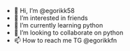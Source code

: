 - 👋 Hi, I’m @egorikk58
- 👀 I’m interested in friends
- 🌱 I’m currently learning python
- 💞️ I’m looking to collaborate on python
- 📫 How to reach me TG @egorikkfn

<!---
egorikk58/egorikk58 is a ✨ special ✨ repository because its `README.md` (this file) appears on your GitHub profile.
You can click the Preview link to take a look at your changes.
--->
